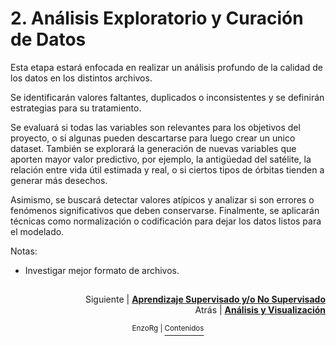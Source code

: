 # 2. Análisis Exploratorio y Curación de Datos

Esta etapa estará enfocada en realizar un análisis profundo de la calidad de los datos en los distintos archivos. 

Se identificarán valores faltantes, duplicados o inconsistentes y se definirán estrategias para su tratamiento.

Se evaluará si todas las variables son relevantes para los objetivos del proyecto, o si algunas pueden descartarse para luego crear un unico dataset. También se explorará la generación de nuevas variables que aporten mayor valor predictivo, por ejemplo, la antigüedad del satélite, la relación entre vida útil estimada y real, o si ciertos tipos de órbitas tienden a generar más desechos.

Asimismo, se buscará detectar valores atípicos y analizar si son errores o fenómenos significativos que deben conservarse. Finalmente, se aplicarán técnicas como normalización o codificación para dejar los datos listos para el modelado.


Notas: 
- Investigar mejor formato de archivos. 


##
<p align="right">Siguiente | <b><a href="aprendizaje.md">Aprendizaje Supervisado y/o No Supervisado</a></b>
<br/>
Atrás | <b><a href="analisis_y_visualizacion.md">Análisis y Visualización</a></p>

</b><p align="center"><sup> EnzoRg | </sup><a href="../README.md"><sup>Contenidos</sup></a></p>